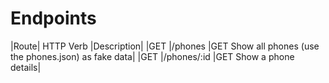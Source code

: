 # Endpoints


|Route|	HTTP Verb  |Description|
|GET  |/phones     |GET	Show all phones (use the phones.json) as fake data|
|GET  |/phones/:id |GET	Show a phone details|